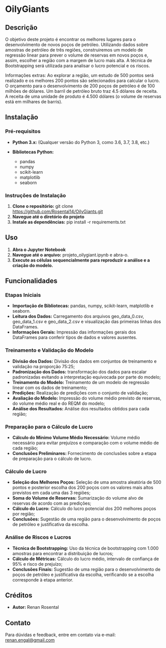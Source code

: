 # OilyGiants  

## Descrição  

O objetivo deste projeto é encontrar os melhores lugares para o desenvolvimento de novos poços de petróleo. Utilizando dados sobre amostras de petróleo de três regiões, construiremos um modelo de regressão linear para prever o volume de reservas em novos poços e, assim, escolher a região com a margem de lucro mais alta. A técnica de Bootstrapping será utilizada para analisar o lucro potencial e os riscos.

Informações extras: Ao explorar a região, um estudo de 500 pontos será realizado e os melhores 200 pontos são selecionados para calcular o lucro. O orçamento para o desenvolvimento de 200 poços de petróleo é de 100 milhões de dólares. Um barril de petróleo bruto traz 4.5 dólares de receita. A receita de uma unidade de produto é 4.500 dólares (o volume de reservas está em milhares de barris).  


## Instalação  

### Pré-requisitos  

* **Python 3.x:** (Qualquer versão do Python 3, como 3.6, 3.7, 3.8, etc.)  
  
* **Bibliotecas Python:**  
  
  * pandas
  * numpy
  * scikit-learn
  * matplotlib
  * seaborn  

### Instruções de Instalação  

1.	**Clone o repositório:** git clone https://github.com/Rosental14/OilyGiants.git
2.	**Navegue até o diretório do projeto**
3.	**Instale as dependências:** pip install -r requirements.txt

## Uso  

1. **Abra o Jupyter Notebook**
2. **Navegue até o arquivo:** projeto_oilygiant.ipynb e abra-o.
3. **Execute as células sequencialmente para reproduzir a análise e a criação do modelo.**  
   
## Funcionalidades  

### Etapas Iniciais  

* **Importação de Bibliotecas:** pandas, numpy, scikit-learn, matplotlib e seaborn.    
* **Leitura dos Dados:** Carregamento dos arquivos geo_data_0.csv, geo_data_1.csv e geo_data_2.csv e visualização das primeiras linhas dos DataFrames.   
* **Informações Gerais:** Impressão das informações gerais dos DataFrames para conferir tipos de dados e valores ausentes.  


### Treinamento e Validação do Modelo  
* **Divisão dos Dados:** Divisão dos dados em conjuntos de treinamento e validação na proporção 75:25;  
* **Padronização dos Dados:** transformação dos dados para escalar padronizadas evitando a interpretação equivocada por parte do modelo;  
* **Treinamento do Modelo:** Treinamento de um modelo de regressão linear com os dados de treinamento;  
* **Predições:** Realização de predições com o conjunto de validação;  
* **Avaliação do Modelo:** Impressão do volume médio previsto de reservas, do volume médio real e do REQM do modelo;  
* **Análise dos Resultados:** Análise dos resultados obtidos para cada região;  


### Preparação para o Cálculo de Lucro  

* **Cálculo do Mínimo Volume Médio Necessário:** Volume médio necessário para evitar prejuízos e comparação com o volume médio de cada região;  
* **Conclusões Preliminares:** Fornecimento de conclusões sobre a etapa de preparação para o cálculo de lucro.  


### Cálculo de Lucro  

* **Seleção dos Melhores Poços:** Seleção de uma amostra aleatória de 500 pontos e posterior escolha dos 200 poços com os valores mais altos previstos em cada uma das 3 regiões;  
* **Soma do Volume de Reservas:** Sumarização do volume alvo de reservas de acordo com as predições;  
* **Cálculo do Lucro:** Cálculo do lucro potencial dos 200 melhores poços por região;  
* **Conclusões:** Sugestão de uma região para o desenvolvimento de poços de petróleo e justificativa da escolha.  


### Análise de Riscos e Lucros  

* **Técnica de Bootstrapping:** Uso da técnica de bootstrapping com 1.000 amostras para encontrar a distribuição de lucros;   
* **Cálculo de Métricas:** Cálculo do lucro médio, intervalo de confiança de 95% e risco de prejuízo;  
* **Conclusões Finais:** Sugestão de uma região para o desenvolvimento de poços de petróleo e justificativa da escolha, verificando se a escolha corresponde à etapa anterior.  

## Créditos
* **Autor:** Renan Rosental  

## Contato
Para dúvidas e feedback, entre em contato via e-mail: renan.engal@gmail.com